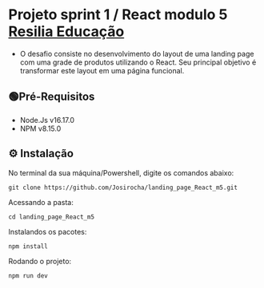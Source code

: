 # Projeto sprint 1 / React modulo 5 [Resilia Educação](https://www.resilia.com.br/)

- O desafio consiste no desenvolvimento do layout de uma landing page com uma grade
de produtos utilizando o React. Seu principal objetivo é transformar este
layout em uma página funcional.

## 🟢Pré-Requisitos

- Node.Js v16.17.0
- NPM v8.15.0


## ⚙️ Instalação 
No terminal da sua máquina/Powershell, digite os comandos abaixo:

```
git clone https://github.com/Josirocha/landing_page_React_m5.git
```
Acessando a pasta:

```
cd landing_page_React_m5
```
Instalandos os pacotes:

```
npm install
```
Rodando o projeto:

```
npm run dev
```



